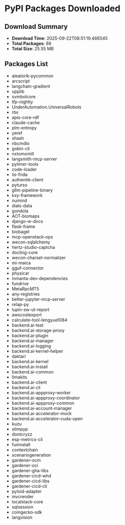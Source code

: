 # PyPI Packages Downloaded

## Download Summary
- **Download Time**: 2025-09-22T08:51:19.466545
- **Total Packages**: 86
- **Total Size**: 25.55 MB

## Packages List
- aleatorik-pycommon
- arcscript
- langchain-gradient
- upplib
- svmbolcore
- tfp-nightly
- UnderAutomation.UniversalRobots
- rbx
- apis-core-rdf
- claude-cache
- plm-entropy
- yeref
- shash
- nbcmdio
- gobin-cli
- nxtomomill
- langsmith-mcp-server
- pylimer-tools
- code-loader
- iis-frida
- authentik-client
- pyturso
- gllm-pipeline-binary
- kxy-framework
- numind
- dials-data
- gondola
- AOT-biomaps
- django-w-docs
- flask-frame
- biobagel
- mcp-openstack-ops
- wecon-sqlalchemy
- hertz-studio-captcha
- docling-core
- wecon-charset-normalizer
- mi-maica
- gguf-connector
- physicar
- inmanta-dev-dependencies
- fundrive
- MetaRpcMT5
- any-registries
- better-jupyter-mcp-server
- relap-py
- lupin-sw-ut-report
- awscostexport
- calculate-tool-lengyue1084
- backend.ai-test
- backend.ai-storage-proxy
- backend.ai-plugin
- backend.ai-manager
- backend.ai-logging
- backend.ai-kernel-helper
- daktari
- backend.ai-kernel
- backend.ai-install
- backend.ai-common
- llmakits
- backend.ai-client
- backend.ai-cli
- backend.ai-appproxy-worker
- backend.ai-appproxy-coordinator
- backend.ai-appproxy-common
- backend.ai-account-manager
- backend.ai-accelerator-mock
- backend.ai-accelerator-cuda-open
- kuzu
- stimpyp
- dontcryzz
- esp-metrics-cli
- funinstall
- contextchain
- scenariogeneration
- gardener-ocm
- gardener-oci
- gardener-gha-libs
- gardener-cicd-whd
- gardener-cicd-libs
- gardener-cicd-cli
- pyloid-adapter
- mvcrender
- localstack-core
- sqlsession
- coingecko-sdk
- langvision
